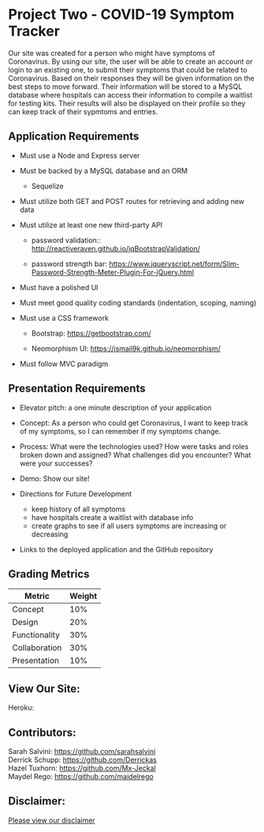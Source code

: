 # Project Two - COVID-19 Symptom Tracker 
Our site was created for a person who might have symptoms of Coronavirus. By using our site, the user will be able to create an account or login to an existing one, to submit their symptoms that could be related to Coronavirus. Based on their responses they will be given information on the best steps to move forward. Their information will be stored to a MySQL database where hospitals can access their information to compile a waitlist for testing kits. Their results will also be displayed on their profile so they can keep track of their sypmtoms and entries.  


## Application Requirements

* Must use a Node and Express server

* Must be backed by a MySQL database and an ORM 
    * Sequelize

* Must utilize both GET and POST routes for retrieving and adding new data

* Must utilize at least one new third-party API
    * password validation:: http://reactiveraven.github.io/jqBootstrapValidation/

    * password strength bar: https://www.jqueryscript.net/form/Slim-Password-Strength-Meter-Plugin-For-jQuery.html

* Must have a polished UI 

* Must meet good quality coding standards (indentation, scoping, naming)

* Must use a CSS framework 
    * Bootstrap: https://getbootstrap.com/

    * Neomorphism UI: https://ismail9k.github.io/neomorphism/

* Must follow MVC paradigm



## Presentation Requirements

* Elevator pitch: a one minute description of your application

* Concept: As a person who could get Coronavirus, I want to keep track of my symptoms, so I can remember if my symptoms change.

* Process: What were the technologies used? How were tasks and roles broken down and assigned? What challenges did you encounter? What were your successes?

* Demo: Show our site!

* Directions for Future Development
    * keep history of all symptoms 
    * have hospitals create a waitlist with database info
    * create graphs to see if all users symptoms are increasing or decreasing

* Links to the deployed application and the GitHub repository


## Grading Metrics 

| Metric        | Weight | 
| ---           | ---    |
| Concept       | 10%    |
| Design        | 20%    |
| Functionality | 30%    |
| Collaboration | 30%    |
| Presentation  | 10%    |

## View Our Site: 
Heroku: 


## Contributors: 

Sarah Salvini: https://github.com/sarahsalvini
<br>
Derrick Schupp: https://github.com/Derrickas
<br>
Hazel Tuxhorn: https://github.com/Mx-Jeckal
<br>
Maydel Rego: https://github.com/maidelrego


## Disclaimer: 
[Please view our disclaimer](disclaimer.md)